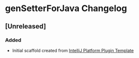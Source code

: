 <!-- Keep a Changelog guide -> https://keepachangelog.com -->

# genSetterForJava Changelog

## [Unreleased]
### Added
- Initial scaffold created from [IntelliJ Platform Plugin Template](https://github.com/JetBrains/intellij-platform-plugin-template)
